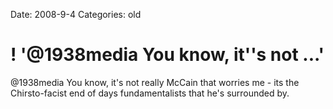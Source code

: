 Date: 2008-9-4
Categories: old

# ! '@1938media You know, it''s not ...'

@1938media You know, it's not really McCain that worries me - its the Chirsto-facist end of days fundamentalists that he's surrounded by.
